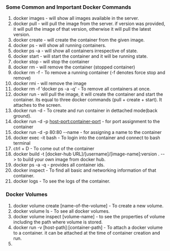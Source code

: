 ### Some Common and Important Docker Commands

1. docker images            - will show all images available in the server.
2. docker pull <image-name> - will pull the image from the server. if version was provided, it will pull the image of that version, otherwise it will pull the latest version.
3. docker create <image-id> - will create the container from the given image.
4. docker ps                - will show all running containers.
5. docker ps -a             - will show all containers irrespective of state.
6. docker start <container-id>  - will start the container and it will be running state.
7. docker stop <container-id>   - will stop the container
8. docker rm <container-id>     - will remove the container (stopped container)
9. docker rm -f <container-id>  - To remove a running container (-f denotes force stop and remove)
10. docker rmi <image-id>       - will remove the image
11. docker rm -f 'docker ps -a -q'  - To remove all containers at once.
12. docker run <image-name>     - will pull the image, it will create the container and start the container. its equal to three docker commands (pull + create + start). It attaches to the screen.
13. docker run -d <image-name>  - To create and run container in dettached mode(back ground).
14. docker run -d -p <host-port:container-port> <image-name> - for port assignment to the container
15. docker run -d -p 80:80 --name <any meaningful name> <container-id> <image-name> - for assigning a name to the container
16. docker exec -it <container-id> bash - To login into the container and connect to bash terminal
17. ctrl + D    - To come out of the container
18. docker build -t [docker-hub URL]/[username]/[image-name]:version .  --> to build your own image from docker hub.
19. docker ps -a -q - provides all container ids.
20. docker inspect <container-id>   - To find all basic and networking information of that container.
21. docker logs <container-id>      - To see the logs of the container.

### Docker Volumes
1. docker volume create [name-of-the-volume] - To create a new volume.
2. docker volume ls     - To see all docker volumes.
3. docker volume inspect [volume-name] - to see the properties of volume including the path where volume is stored.
4. docker run -v [host-path]:[container-path] - To attach a docker volume to a container. it can be attached at the time of container creation and run.
5.




